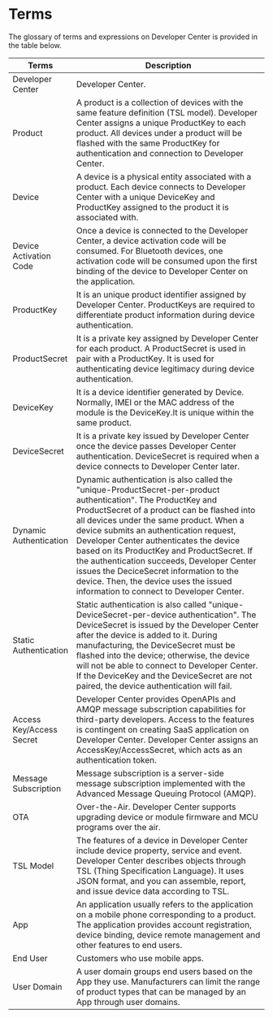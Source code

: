 # Terms

The glossary of terms and expressions on Developer Center is provided in the table below.

<table class="relative-table wrapped confluenceTable tablesorter tablesorter-default stickyTableHeaders" style="width: 100%; padding: 0px;" role="grid" resolved="">
    <colgroup>
        <col style="width: 9.72322%;">
        <col style="width: 90.216%;">
    </colgroup>
    <thead class="tableFloatingHeaderOriginal">
        <tr role="row" class="tablesorter-headerRow">
            <th class="confluenceTh tablesorter-header sortableHeader tablesorter-headerUnSorted" data-column="0" tabindex="0" scope="col" role="columnheader" aria-disabled="false" unselectable="on" aria-sort="none" aria-label="Terms: No sort applied, activate to apply an ascending sort" style="user-select: none;">
                <div class="tablesorter-header-inner">Terms</div>
            </th>
            <th class="confluenceTh tablesorter-header sortableHeader tablesorter-headerUnSorted" data-column="1" tabindex="0" scope="col" role="columnheader" aria-disabled="false" unselectable="on" aria-sort="none" aria-label="Description: No sort applied, activate to apply an ascending sort" style="user-select: none;">
                <div class="tablesorter-header-inner">Description</div>
            </th>
        </tr>
    </thead>
    <thead class="tableFloatingHeader" style="display: none;">
        <tr role="row" class="tablesorter-headerRow">
            <th class="confluenceTh tablesorter-header sortableHeader tablesorter-headerUnSorted" data-column="0" tabindex="0" scope="col" role="columnheader" aria-disabled="false" unselectable="on" aria-sort="none" aria-label="Noun: No sort applied, activate to apply an ascending sort" style="user-select: none;">
                <div class="tablesorter-header-inner">Noun</div>
            </th>
            <th class="confluenceTh tablesorter-header sortableHeader tablesorter-headerUnSorted" data-column="1" tabindex="0" scope="col" role="columnheader" aria-disabled="false" unselectable="on" aria-sort="none" aria-label="Description: No sort applied, activate to apply an ascending sort" style="user-select: none;">
                <div class="tablesorter-header-inner">Description</div>
            </th>
        </tr>
    </thead>
    <tbody aria-live="polite" aria-relevant="all">
        <tr role="row">
            <td colspan="1" class="confluenceTd">Developer Center</td>
            <td colspan="1" class="confluenceTd">Developer Center.</td>
        </tr>
        <tr role="row">
            <td class="confluenceTd">Product</td>
            <td class="confluenceTd">A product is a collection of devices with the same feature definition (TSL model). Developer Center assigns a unique ProductKey to each product. All devices under a product will be flashed with the same ProductKey for authentication and connection to Developer Center.</td> 
        </tr>
        <tr role="row">
            <td class="confluenceTd">Device</td>
            <td class="confluenceTd">A device is a physical entity associated with a product. Each device connects to Developer Center with a unique DeviceKey and ProductKey assigned to the product it is associated with.</td>
        </tr>
        <tr role="row">
            <td colspan="1" class="confluenceTd">Device Activation Code</td>
            <td colspan="1" class="confluenceTd">Once a device is connected to the Developer Center, a device activation code will be consumed. For Bluetooth devices, one activation code will be consumed upon the first binding of the device to Developer Center on the application.</td>
        </tr>
        <tr role="row">
            <td class="confluenceTd">ProductKey</td>
            <td class="confluenceTd">It is an unique product identifier assigned by Developer Center. ProductKeys are required to differentiate product information during device authentication.</td>
        </tr>
        <tr role="row">
            <td class="confluenceTd">ProductSecret</td>
            <td class="confluenceTd">It is a private key assigned by Developer Center for each product. A ProductSecret is used in pair with a ProductKey. It is used for authenticating device legitimacy during device authentication.</td>
        </tr>
        <tr role="row">
            <td class="confluenceTd">DeviceKey</td>
            <td class="confluenceTd">It is a device identifier generated by Device. Normally, IMEI or the MAC address of the module is the DeviceKey.It is unique within the same product.</td>
        </tr>
        <tr role="row">
            <td class="confluenceTd">DeviceSecret</td>
            <td class="confluenceTd">It is a private key issued by Developer Center once the device passes Developer Center authentication. DeviceSecret is required when a device connects to Developer Center later.</td>
        </tr>
        <tr role="row">
            <td class="confluenceTd">Dynamic Authentication</td>
            <td class="confluenceTd">Dynamic authentication is also called the "unique-ProductSecret-per-product authentication". The ProductKey and ProductSecret of a product can be flashed into all devices under the same product. When a device submits an authentication request, Developer Center authenticates the device based on its ProductKey and ProductSecret. If the authentication succeeds, Developer Center issues the DeciceSecret information to the device. Then, the device uses the issued information to connect to Developer Center.</td>
        </tr>
        <tr role="row">
            <td class="confluenceTd">Static Authentication</td>
            <td class="confluenceTd">Static authentication is also called "unique-DeviceSecret-per-device authentication". The DeviceSecret is issued by the Developer Center after the device is added to it. During manufacturing, the DeviceSecret must be flashed into the device; otherwise, the device will not be able to connect to Developer Center. If the DeviceKey and the DeviceSecret are not paired, the device authentication will fail.</td> 
        </tr>
        <tr role="row">
            <td class="confluenceTd">Access Key/Access Secret</td>
            <td class="confluenceTd">Developer Center provides OpenAPIs and AMQP message subscription capabilities for third-party developers. Access to the features is contingent on creating SaaS application on Developer Center. Developer Center assigns an AccessKey/AccessSecret, which acts as an authentication token.</td>
        </tr>
        <tr role="row">
            <td class="confluenceTd">Message Subscription</td>
            <td class="confluenceTd">Message subscription is a server-side message subscription implemented with the Advanced Message Queuing Protocol (AMQP).</td>
        </tr>
        <tr role="row">
            <td colspan="1" class="confluenceTd">OTA</td>
            <td colspan="1" class="confluenceTd">Over-the-Air. Developer Center supports upgrading device or module firmware and MCU programs over the air.</td>
        </tr>
        <tr role="row">
            <td colspan="1" class="confluenceTd">TSL Model</td>
            <td colspan="1" class="confluenceTd">The features of a device in Developer Center include device property, service and event. Developer Center describes objects through TSL (Thing Specification Language). It uses JSON format, and you can assemble, report, and issue device data according to TSL.</td>
        </tr>
        <tr role="row">
            <td colspan="1" class="confluenceTd">App</td>
            <td colspan="1" class="confluenceTd">An application usually refers to the application on a mobile phone corresponding to a product. The application provides account registration, device binding, device remote management and other features to end users.</td>
        </tr>
        <tr role="row">
            <td colspan="1" class="confluenceTd">End User</td>
            <td colspan="1" class="confluenceTd">Customers who use mobile apps.</td>
        </tr>
        <tr role="row">
            <td colspan="1" class="confluenceTd">User Domain</td>
            <td colspan="1" class="confluenceTd">
               A user domain groups end users based on the App they use. Manufacturers can limit the range of product types that can be managed by an App through user domains.
            </td>
        </tr>
    </tbody>
</table>